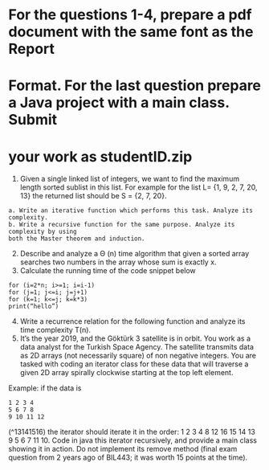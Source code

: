 
# For the questions 1-4, prepare a pdf document with the same font as the Report

# Format. For the last question prepare a Java project with a main class. Submit

# your work as studentID.zip

1. Given a single linked list of integers, we want to find the maximum length sorted sublist in
this list. For example for the list L= {1, 9, 2, 7, 20, 13} the returned list should be S = {2, 7,
20}.

```
a. Write an iterative function which performs this task. Analyze its complexity.
b. Write a recursive function for the same purpose. Analyze its complexity by using
both the Master theorem and induction.
```
2. Describe and analyze a Θ (n) time algorithm that given a sorted array searches two
numbers in the array whose sum is exactly x.
3. Calculate the running time of the code snippet below

```
for (i=2*n; i>=1; i=i-1)
for (j=1; j<=i; j=j+1)
for (k=1; k<=j; k=k*3)
print(“hello”)
```
4. Write a recurrence relation for the following function and analyze its time
complexity T(n).
5. It’s the year 2019, and the Göktürk 3 satellite is in orbit. You work as a data analyst for the
Turkish Space Agency. The satellite transmits data as 2D arrays (not necessarily square) of non
negative integers. You are tasked with coding an iterator class for these data that will traverse a
given 2D array spirally clockwise starting at the top left element.


Example: if the data is

```
1 2 3 4
5 6 7 8
9 10 11 12
```
(^13141516)
the iterator should iterate it in the order: 1 2 3 4 8 12 16 15 14 13 9 5 6 7 11 10. Code in java
this iterator recursively, and provide a main class showing it in action. Do not implement its
remove method (final exam question from 2 years ago of BIL443; it was worth 15 points at the
time).


